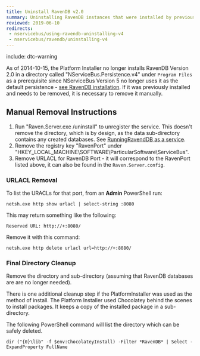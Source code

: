 ```yaml
---
title: Uninstall RavenDB v2.0
summary: Uninstalling RavenDB instances that were installed by previous versions of the Platform Installer.
reviewed: 2019-06-10
redirects:
 - nservicebus/using-ravendb-uninstalling-v4
 - nservicebus/ravendb/uninstalling-v4
---
```


include: dtc-warning

As of 2014-10-15, the Platform Installer no longer installs RavenDB Version 2.0 in a directory called "NServiceBus.Persistence.v4" under `Program Files` as a prerequisite since NServiceBus Version 5 no longer uses it as the default persistence - [see RavenDB installation](installation.md). If it was previously installed and needs to be removed, it is necessary to remove it manually.


## Manual Removal Instructions

 1. Run "Raven.Server.exe /uninstall" to unregister the service. This doesn't remove the directory, which is by design, as the data sub-directory contains any created databases. See [RunningRavendDB as a service](https://ravendb.net/docs/search/latest/csharp?searchTerm=Running-as-a%20service).
 1. Remove the registry key "RavenPort" under "HKEY_LOCAL_MACHINE\SOFTWARE\ParticularSoftware\ServiceBus".
 1. Remove URLACL for RavenDB Port - it will correspond to the RavenPort listed above, it can also be found in the `Raven.Server.config`.


### URLACL Removal

To list the URACLs for that port, from an **Admin** PowerShell run:

```dos
netsh.exe http show urlacl | select-string :8080
```

This may return something like the following:

```dos
Reserved URL: http://+:8080/
```

Remove it with this command:

```dos
netsh.exe http delete urlacl url=http://+:8080/
```


### Final Directory Cleanup

Remove the directory and sub-directory (assuming that RavenDB databases are are no longer needed).

There is one additional cleanup step if the PlatformInstaller was used as the method of install. The Platform Installer used Chocolatey behind the scenes to install packages. It  keeps a copy of the installed package in a sub-directory.

The following PowerShell command will list the directory which can be safely deleted.

```dos
dir ("{0}\lib" -f $env:ChocolateyInstall) -Filter *RavenDB* | Select -ExpandProperty FullName
```